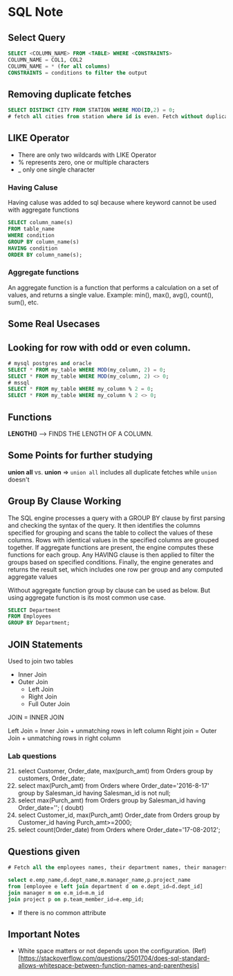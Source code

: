 # SQL Note

## Select Query
```sql
SELECT <COLUMN_NAME> FROM <TABLE> WHERE <CONSTRAINTS>
COLUMN_NAME = COL1, COL2
COLUMN_NAME = * (for all columns)
CONSTRAINTS = conditions to filter the output
```

## Removing duplicate fetches
```sql
SELECT DISTINCT CITY FROM STATION WHERE MOD(ID,2) = 0;
# fetch all cities from station where id is even. Fetch without duplicates.
```
## LIKE Operator
- There are only two wildcards with LIKE Operator
- % represents zero, one or multiple characters
- _ only one single character

### Having Caluse
Having caluse was added to sql because where keyword cannot be used with aggregate functions
```sql
SELECT column_name(s)
FROM table_name
WHERE condition
GROUP BY column_name(s)
HAVING condition
ORDER BY column_name(s);
```

### Aggregate functions
An aggregate function is a function that performs a calculation on a set of values, and returns a single value.
Example: min(), max(), avg(), count(), sum(), etc.

## Some Real Usecases



## Looking for row with odd or even column.
```sql
# mysql postgres and oracle
SELECT * FROM my_table WHERE MOD(my_column, 2) = 0;
SELECT * FROM my_table WHERE MOD(my_column, 2) <> 0;
# mssql
SELECT * FROM my_table WHERE my_column % 2 = 0;
SELECT * FROM my_table WHERE my_column % 2 <> 0;
```



## Functions
**LENGTH()** --> FINDS THE LENGTH OF A COLUMN.


## Some Points for further studying
**union all** vs. **union** => `union all` includes all duplicate fetches while `union` doesn't

## 

## Group By Clause Working
The SQL engine processes a query with a GROUP BY clause by first parsing and checking the syntax of the query. It then identifies the columns specified for grouping and scans the table to collect the values of these columns. Rows with identical values in the specified columns are grouped together. If aggregate functions are present, the engine computes these functions for each group. Any HAVING clause is then applied to filter the groups based on specified conditions. Finally, the engine generates and returns the result set, which includes one row per group and any computed aggregate values

Without aggregate function group by clause can be used as below. But using aggregate function is its most common use case.

```sql
SELECT Department
FROM Employees
GROUP BY Department;
```

## JOIN Statements
Used to join two tables
- Inner Join
- Outer Join
  - Left Join
  - Right Join
  - Full Outer Join

JOIN = INNER JOIN

Left Join = Inner Join + unmatching rows in left column
Right join = Outer Join + unmatching rows in right column



### Lab questions
21. select Customer, Order_date, max(purch_amt) from Orders group by customers, Order_date;
22. select max(Purch_amt) from Orders where  Order_date='2016-8-17' group by Salesman_id having Salesman_id is not null;
22. select max(Purch_amt) from Orders group by Salesman_id having Order_date=''; ( doubt) 
23. select  Customer_id, max(Purch_amt) Order_date from Orders group by Customer_id having Purch_amt>=2000;
24. select count(Order_date) from Orders where Order_date='17-08-2012';


## Questions given
```sql
# Fetch all the employees names, their department names, their managers named and the project they worked on.
```
```sql
select e.emp_name,d.dept_name,m.manager_name,p.project_name
from [employee e left join department d on e.dept_id=d.dept_id]
join manager m on e.m_id=m.m_id
join project p on p.team_member_id=e.emp_id;
```

- If there is no common attribute

## Important Notes
- White space matters or not depends upon the configuration. (Ref)[https://stackoverflow.com/questions/2501704/does-sql-standard-allows-whitespace-between-function-names-and-parenthesis]
